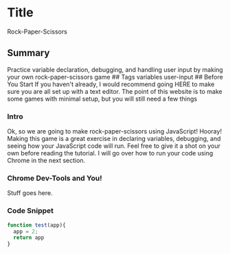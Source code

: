 
# Title
<span class="title">
Rock-Paper-Scissors
</span>


## Summary
<span class="summary">
Practice variable declaration, debugging, and handling user input by making your own rock-paper-scissors game
</span>

<span class="tags">
## Tags
variables user-input
</span>

<span class="content">
## Before You Start
If you haven't already, I would recommend going HERE to make sure you are all set up with a text editor. The point of this website is to make some games with minimal setup, but you will still need a few things

### Intro
Ok, so we are going to make rock-paper-scissors using JavaScript! Hooray! Making this game is a great exercise in declaring variables, debugging, and seeing how your JavaScript code will run. Feel free to give it a shot on your own before reading the tutorial. I will go over how to run your code using Chrome in the next section.

### Chrome Dev-Tools and You!
Stuff goes here.

### Code Snippet

```javascript
function test(app){
  app = 2;
  return app
}
```
</span>

